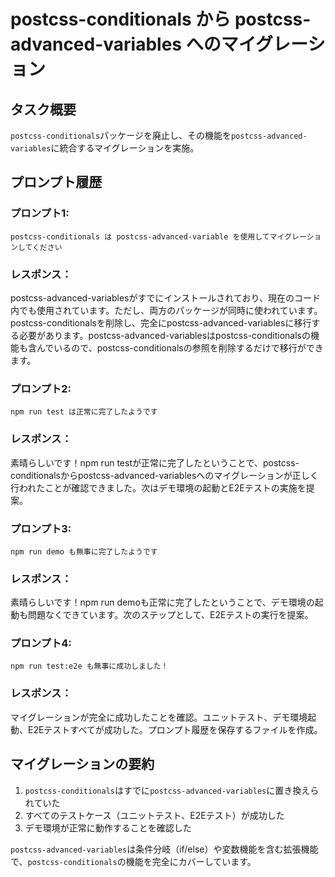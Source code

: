 # postcss-conditionals から postcss-advanced-variables へのマイグレーション

## タスク概要

`postcss-conditionals`パッケージを廃止し、その機能を`postcss-advanced-variables`に統合するマイグレーションを実施。

## プロンプト履歴

### プロンプト1: 
```
postcss-conditionals は postcss-advanced-variable を使用してマイグレーションしてください
```

### レスポンス：
postcss-advanced-variablesがすでにインストールされており、現在のコード内でも使用されています。ただし、両方のパッケージが同時に使われています。postcss-conditionalsを削除し、完全にpostcss-advanced-variablesに移行する必要があります。postcss-advanced-variablesはpostcss-conditionalsの機能も含んでいるので、postcss-conditionalsの参照を削除するだけで移行ができます。

### プロンプト2: 
```
npm run test は正常に完了したようです
```

### レスポンス：
素晴らしいです！npm run testが正常に完了したということで、postcss-conditionalsからpostcss-advanced-variablesへのマイグレーションが正しく行われたことが確認できました。次はデモ環境の起動とE2Eテストの実施を提案。

### プロンプト3: 
```
npm run demo も無事に完了したようです
```

### レスポンス：
素晴らしいです！npm run demoも正常に完了したということで、デモ環境の起動も問題なくできています。次のステップとして、E2Eテストの実行を提案。

### プロンプト4: 
```
npm run test:e2e も無事に成功しました！
```

### レスポンス：
マイグレーションが完全に成功したことを確認。ユニットテスト、デモ環境起動、E2Eテストすべてが成功した。プロンプト履歴を保存するファイルを作成。

## マイグレーションの要約

1. `postcss-conditionals`はすでに`postcss-advanced-variables`に置き換えられていた
2. すべてのテストケース（ユニットテスト、E2Eテスト）が成功した
3. デモ環境が正常に動作することを確認した

`postcss-advanced-variables`は条件分岐（if/else）や変数機能を含む拡張機能で、`postcss-conditionals`の機能を完全にカバーしています。
